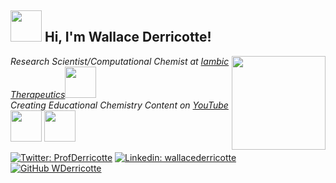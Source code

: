 <h2> <img src="https://media.giphy.com/media/YSNTUguOMvWiIY4TQx/giphy.gif" width="50"> Hi, I'm Wallace Derricotte! </h2>
<img align='right' src="https://media.giphy.com/media/iIZO5d4IfSa0nkyLju/giphy.gif" width="150">
<p><em>Research Scientist/Computational Chemist at <a href="https://www.entos.ai">Iambic Therapeutics</a><img src="https://media.giphy.com/media/37oQRyajqjaeBJ3lC6/giphy.gif" width="50">
</br>Creating Educational Chemistry Content on <a href="https://www.youtube.com/channel/UCziFyFBmCSc1yUwkRWAOWEQ">YouTube</a><img src="https://media.giphy.com/media/ipwZcblnwYdK2LxyRo/giphy.gif" width="50"> <img src="https://media.giphy.com/media/M8p2cBCPueRxIaiQdb/giphy.gif" width="50"> 
</em></p>

[![Twitter: ProfDerricotte](https://img.shields.io/twitter/follow/ProfDerricotte?style=social)](https://twitter.com/ProfDerricotte)
[![Linkedin: wallacederricotte](https://img.shields.io/badge/-wallacederricotte-blue?style=flat-square&logo=Linkedin&logoColor=white&link=https://www.linkedin.com/in/wallacederricotte/)](https://www.linkedin.com/in/wallacederricotte/)
[![GitHub WDerricotte](https://img.shields.io/github/followers/WDerricotte?label=follow&style=social)](https://github.com/WDerricotte)
